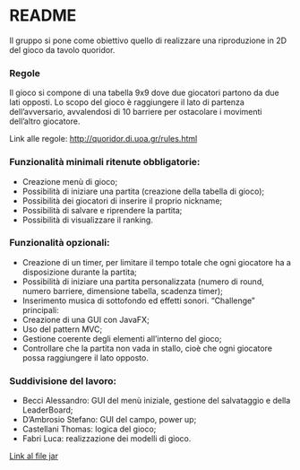 # README #

Il gruppo si pone come obiettivo quello di realizzare una riproduzione in 2D del gioco da tavolo quoridor.

### Regole ###

Il gioco si compone di una tabella 9x9 dove due giocatori partono da due lati opposti. Lo scopo del gioco è raggiungere il lato di partenza dell’avversario, avvalendosi di 10 barriere per ostacolare i movimenti dell’altro giocatore.

Link alle regole:
http://quoridor.di.uoa.gr/rules.html

### Funzionalità minimali ritenute obbligatorie: ###
* Creazione menù di gioco;
* Possibilità di iniziare una partita (creazione della tabella di gioco);
* Possibilità dei giocatori di inserire il proprio nickname;
* Possibilità di salvare e riprendere la partita;
* Possibilità di visualizzare il ranking.

### Funzionalità opzionali: ###
* Creazione di un timer, per limitare il tempo totale che ogni giocatore ha a disposizione durante la partita;
* Possibilità di iniziare una partita personalizzata (numero di round, numero barriere, dimensione tabella, scadenza timer);
* Inserimento musica di sottofondo ed effetti sonori.
“Challenge” principali:
* Creazione di una GUI con JavaFX;
* Uso del pattern MVC;
* Gestione coerente degli elementi all’interno del gioco;
* Controllare che la partita non vada in stallo, cioè che ogni giocatore possa raggiungere il lato opposto.

### Suddivisione del lavoro: ###
* Becci Alessandro: GUI del menù iniziale, gestione del salvataggio e della LeaderBoard;
* D’Ambrosio Stefano: GUI del campo, power up;
* Castellani Thomas: logica del gioco;
* Fabri Luca: realizzazione dei modelli di gioco.

[Link al file jar](https://bitbucket.org/w-disaster/oop19-becci-alessandro-castellani-thomas-dambrosio-stefano/raw/d536c647f6f5403ec56456e63a150e10fb795b77/oop19-becci-alessandro-castellani-thomas-dambrosio-stefano-all.jar)

